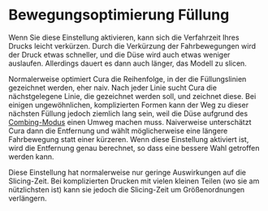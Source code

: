 Bewegungsoptimierung Füllung
====
Wenn Sie diese Einstellung aktivieren, kann sich die Verfahrzeit Ihres Drucks leicht verkürzen. Durch die Verkürzung der Fahrbewegungen wird der Druck etwas schneller, und die Düse wird auch etwas weniger auslaufen. Allerdings dauert es dann auch länger, das Modell zu slicen.

Normalerweise optimiert Cura die Reihenfolge, in der die Füllungslinien gezeichnet werden, eher naiv. Nach jeder Linie sucht Cura die nächstgelegene Linie, die gezeichnet werden soll, und zeichnet diese. Bei einigen ungewöhnlichen, komplizierten Formen kann der Weg zu dieser nächsten Füllung jedoch ziemlich lang sein, weil die Düse aufgrund des [Combing-Modus](../travel/retraction_combing.md) einen Umweg machen muss. Naiverweise unterschätzt Cura dann die Entfernung und wählt möglicherweise eine längere Fahrbewegung statt einer kürzeren. Wenn diese Einstellung aktiviert ist, wird die Entfernung genau berechnet, so dass eine bessere Wahl getroffen werden kann.

Diese Einstellung hat normalerweise nur geringe Auswirkungen auf die Slicing-Zeit. Bei komplizierten Drucken mit vielen kleinen Teilen (wo sie am nützlichsten ist) kann sie jedoch die Slicing-Zeit um Größenordnungen verlängern.